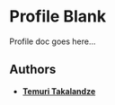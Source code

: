 # Profile Blank

Profile doc goes here...

## Authors

- [**Temuri Takalandze**](https://abgeo.dev)
